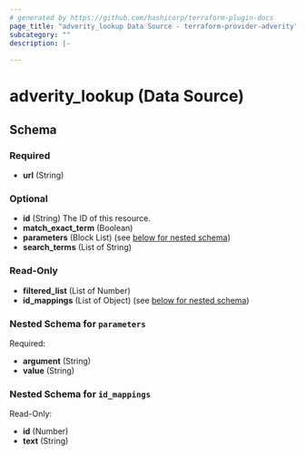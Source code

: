 ```yaml
---
# generated by https://github.com/hashicorp/terraform-plugin-docs
page_title: "adverity_lookup Data Source - terraform-provider-adverity"
subcategory: ""
description: |-
  
---
```


# adverity_lookup (Data Source)





<!-- schema generated by tfplugindocs -->
## Schema

### Required

- **url** (String)

### Optional

- **id** (String) The ID of this resource.
- **match_exact_term** (Boolean)
- **parameters** (Block List) (see [below for nested schema](#nestedblock--parameters))
- **search_terms** (List of String)

### Read-Only

- **filtered_list** (List of Number)
- **id_mappings** (List of Object) (see [below for nested schema](#nestedatt--id_mappings))

<a id="nestedblock--parameters"></a>
### Nested Schema for `parameters`

Required:

- **argument** (String)
- **value** (String)


<a id="nestedatt--id_mappings"></a>
### Nested Schema for `id_mappings`

Read-Only:

- **id** (Number)
- **text** (String)


